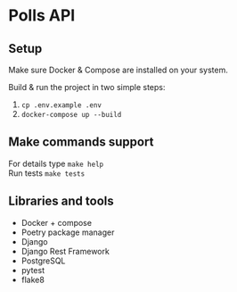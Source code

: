 # Polls API

## Setup

Make sure Docker & Compose are installed on your system.

Build & run the project in two simple steps:

1. `cp .env.example .env`
2. `docker-compose up --build`

## Make commands support

For details type `make help`  
Run tests `make tests`

## Libraries and tools

* Docker + compose
* Poetry package manager
* Django
* Django Rest Framework
* PostgreSQL
* pytest
* flake8
